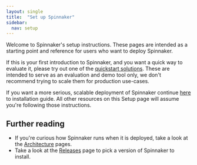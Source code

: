 ```yaml
---
layout: single
title:  "Set up Spinnaker"
sidebar:
  nav: setup
---
```


Welcome to Spinnaker's setup instructions. These pages are intended as a
starting point and reference for users who want to deploy Spinnaker.

If this is your first introduction to Spinnaker, and you want a quick way to
evaluate it, please try out one of the [quickstart
solutions](/setup/quickstart/). These are intended to serve as an 
evaluation and demo tool only, we don't recommend trying to scale them for 
production use-cases.

If you want a more serious, scalable deployment of Spinnaker continue
[here](/setup/install/) to installation guide. All other
resources on this Setup page will assume you're following those instructions.

## Further reading

* If you're curious how Spinnaker runs when it is deployed, take a look at the
  [Architecture](/reference/architecture/) pages.
* Take a look at the [Releases](/community/releases/) page to pick a version of
  Spinnaker to install.
